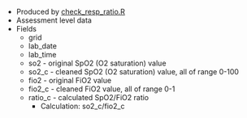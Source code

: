 * Produced by [check_resp_ratio.R](https://github.com/meerkatR/BioVU/blob/master/check_resp_ratio.R)
* Assessment level data
* Fields
  * grid
  * lab_date
  * lab_time
  * so2 - original SpO2 (O2 saturation) value
  * so2_c - cleaned SpO2 (O2 saturation) value, all of range 0-100 
  * fio2 - original FiO2 value
  * fio2_c - cleaned FiO2 value, all of range 0-1
  * ratio_c - calculated SpO2/FiO2 ratio
    * Calculation: so2_c/fio2_c
